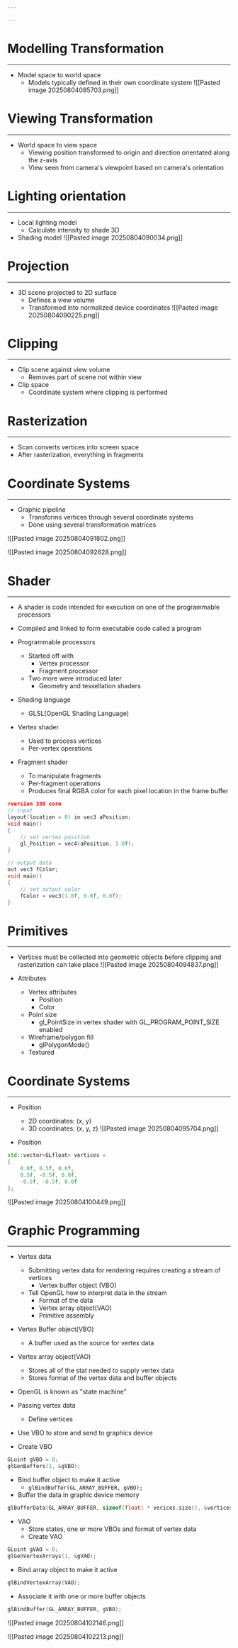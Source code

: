 ```yaml
---

---
```

# Modelling Transformation
----
- Model space to world space
	- Models typically defined in their own coordinate system
![[Pasted image 20250804085703.png]]

# Viewing Transformation
---
- World space to view space
	- Viewing position transformed to origin and direction orientated along the z-axis
	- View seen from camera's viewpoint based on camera's orientation

# Lighting orientation
----
- Local lighting model
	- Calculate intensity to shade 3D
- Shading model
![[Pasted image 20250804090034.png]]

# Projection
----
- 3D scene projected to 2D surface
	- Defines a view volume 
	- Transformed into normalized device coordinates
![[Pasted image 20250804090225.png]]

# Clipping
---
- Clip scene against view volume 
	- Removes part of scene not within view
- Clip space
	- Coordinate system where clipping is performed


# Rasterization
----
- Scan converts vertices into screen space
- After rasterization, everything in fragments

# Coordinate Systems
---
- Graphic pipeline
	- Transforms vertices through several coordinate systems
	- Done using several transformation matrices

![[Pasted image 20250804091802.png]]

![[Pasted image 20250804092628.png]]
# Shader
---
- A shader is code intended for execution on one of the programmable processors
- Compiled and linked to form executable code called a program

- Programmable processors
	- Started off with 
		- Vertex processor
		- Fragment processor
	- Two more were introduced later
		- Geometry and tessellation shaders
- Shading language
	- GLSL(OpenGL Shading Language)


- Vertex shader
	- Used to process vertices
	- Per-vertex operations
- Fragment shader
	- To manipulate fragments
	- Per-fragment operations
	- Produces final RGBA color for each pixel location in the frame buffer


```c++
#version 330 core
// input
layout(location = 0) in vec3 aPosition;
void main()
{
	// set vertex position
	gl_Position = vec4(aPosition, 1.0f);
}
```


```c++
// output data
out vec3 fColor;
void main()
{
	// set output color
	fColor = vec3(1.0f, 0.0f, 0.0f);
}
```

# Primitives
---
- Vertices must be collected into geometric objects before clipping and rasterization can take place
![[Pasted image 20250804094837.png]]


- Attributes
	- Vertex attributes
		- Position
		- Color
	- Point size
		- gl_PointSize in vertex shader with GL_PROGRAM_POINT_SIZE enabled
	- Wireframe/polygon fill
		- glPolygonMode()
	- Textured

# Coordinate Systems
---
- Position
	- 2D coordinates: (x, y)
	- 3D coordinates: (x, y, z)
![[Pasted image 20250804095704.png]]

- Position 
```c++
std::vector<GLfloat> vertices = 
{
	0.0f, 0.5f, 0.0f,
	0.5f, -0.5f, 0.0f,
	-0.5f, -0.5f, 0.0f
};
```
![[Pasted image 20250804100449.png]]

# Graphic Programming
---
- Vertex data
	- Submitting vertex data for rendering requires creating a stream of vertices
		- Vertex buffer object (VBO)
	- Tell OpenGL how to interpret data in the stream
		- Format of the data
		- Vertex array object(VAO)
		- Primitive assembly

- Vertex Buffer object(VBO)
	- A buffer used as the source for vertex data
- Vertex array object(VAO)
	- Stores all of the stat needed to supply vertex data
	- Stores format of the vertex data and buffer objects
- OpenGL is known as "state machine"

- Passing vertex data
	- Define vertices
- Use VBO to store and send to graphics device
- Create VBO
```c++
GLuint gVBO = 0;
glGenBuffers(1, &gVBO);
```

- Bind buffer object to make it active
	- ```glBindBuffer(GL_ARRAY_BUFFER, gVBO);```
- Buffer the data in graphic device memory
```c++
glBufferData(GL_ARRAY_BUFFER, sizeof(float) * verices.size(), &vertices[0], GL_STATIC_DRAW);
```


- VAO
	- Store states, one or more VBOs and format of vertex data
	- Create VAO
```c++
GLuint gVAO = 0;
glGenVertexArrays(1, &gVAO);
```

- Bind array object to make it active
```c++
glBindVertexArray(VAO);
```

- Associate it with one or more buffer objects
```c++
glBindBuffer(GL_ARRAY_BUFFER, gVBO);
```
![[Pasted image 20250804102146.png]]

![[Pasted image 20250804102213.png]]


